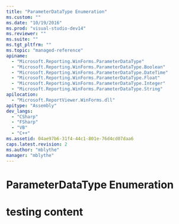 ```yaml
---
title: "ParameterDataType Enumeration"
ms.custom: ""
ms.date: "10/19/2016"
ms.prod: "visual-studio-dev14"
ms.reviewer: ""
ms.suite: ""
ms.tgt_pltfrm: ""
ms.topic: "managed-reference"
apiname: 
  - "Microsoft.Reporting.WinForms.ParameterDataType"
  - "Microsoft.Reporting.WinForms.ParameterDataType.Boolean"
  - "Microsoft.Reporting.WinForms.ParameterDataType.DateTime"
  - "Microsoft.Reporting.WinForms.ParameterDataType.Float"
  - "Microsoft.Reporting.WinForms.ParameterDataType.Integer"
  - "Microsoft.Reporting.WinForms.ParameterDataType.String"
apilocation: 
  - "Microsoft.ReportViewer.WinForms.dll"
apitype: "Assembly"
dev_langs: 
  - "CSharp"
  - "FSharp"
  - "VB"
  - "C++"
ms.assetid: 04ae97b6-31f4-44c1-801e-76d4cd07daa6
caps.latest.revision: 2
ms.author: "mblythe"
manager: "mblythe"
---
```

# ParameterDataType Enumeration
# testing content